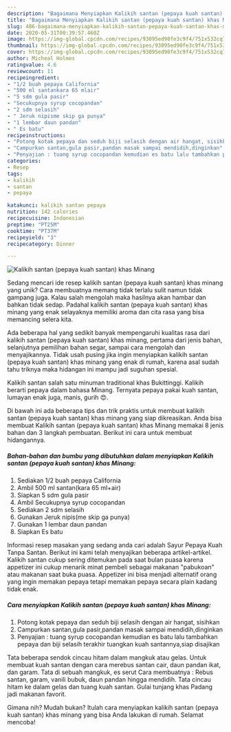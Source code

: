 ```yaml
---
description: "Bagaimana Menyiapkan Kalikih santan (pepaya kuah santan) khas Minang, Lezat"
title: "Bagaimana Menyiapkan Kalikih santan (pepaya kuah santan) khas Minang, Lezat"
slug: 486-bagaimana-menyiapkan-kalikih-santan-pepaya-kuah-santan-khas-minang-lezat
date: 2020-05-31T00:39:57.460Z
image: https://img-global.cpcdn.com/recipes/93095ed90fe3c9f4/751x532cq70/kalikih-santan-pepaya-kuah-santan-khas-minang-foto-resep-utama.jpg
thumbnail: https://img-global.cpcdn.com/recipes/93095ed90fe3c9f4/751x532cq70/kalikih-santan-pepaya-kuah-santan-khas-minang-foto-resep-utama.jpg
cover: https://img-global.cpcdn.com/recipes/93095ed90fe3c9f4/751x532cq70/kalikih-santan-pepaya-kuah-santan-khas-minang-foto-resep-utama.jpg
author: Micheal Holmes
ratingvalue: 4.6
reviewcount: 11
recipeingredient:
- "1/2 buah pepaya California"
- "500 ml santankara 65 mlair"
- "5 sdm gula pasir"
- "Secukupnya syrup cocopandan"
- "2 sdm selasih"
- " Jeruk nipisme skip ga punya"
- "1 lembar daun pandan"
- " Es batu"
recipeinstructions:
- "Potong kotak pepaya dan seduh biji selasih dengan air hangat, sisihkan"
- "Campurkan santan,gula pasir,pandan masak sampai mendidih,dinginkan"
- "Penyajian : tuang syrup cocopandan kemudian es batu lalu tambahkan pepaya dan biji selasih terakhir tuangkan kuah santannya,siap disajikan"
categories:
- Resep
tags:
- kalikih
- santan
- pepaya

katakunci: kalikih santan pepaya 
nutrition: 142 calories
recipecuisine: Indonesian
preptime: "PT25M"
cooktime: "PT37M"
recipeyield: "3"
recipecategory: Dinner

---
```



![Kalikih santan (pepaya kuah santan) khas Minang](https://img-global.cpcdn.com/recipes/93095ed90fe3c9f4/751x532cq70/kalikih-santan-pepaya-kuah-santan-khas-minang-foto-resep-utama.jpg)

Sedang mencari ide resep kalikih santan (pepaya kuah santan) khas minang yang unik? Cara membuatnya memang tidak terlalu sulit namun tidak gampang juga. Kalau salah mengolah maka hasilnya akan hambar dan bahkan tidak sedap. Padahal kalikih santan (pepaya kuah santan) khas minang yang enak selayaknya memiliki aroma dan cita rasa yang bisa memancing selera kita.

Ada beberapa hal yang sedikit banyak mempengaruhi kualitas rasa dari kalikih santan (pepaya kuah santan) khas minang, pertama dari jenis bahan, selanjutnya pemilihan bahan segar, sampai cara mengolah dan menyajikannya. Tidak usah pusing jika ingin menyiapkan kalikih santan (pepaya kuah santan) khas minang yang enak di rumah, karena asal sudah tahu triknya maka hidangan ini mampu jadi suguhan spesial.

Kalikih santan salah satu minuman traditional khas Bukittinggi. Kalikih berarti pepaya dalam bahasa Minang. Ternyata pepaya pakai kuah santan, lumayan enak juga, manis, gurih 😍.


Di bawah ini ada beberapa tips dan trik praktis untuk membuat kalikih santan (pepaya kuah santan) khas minang yang siap dikreasikan. Anda bisa membuat Kalikih santan (pepaya kuah santan) khas Minang memakai 8 jenis bahan dan 3 langkah pembuatan. Berikut ini cara untuk membuat hidangannya.

<!--inarticleads1-->

##### Bahan-bahan dan bumbu yang dibutuhkan dalam menyiapkan Kalikih santan (pepaya kuah santan) khas Minang:

1. Sediakan 1/2 buah pepaya California
1. Ambil 500 ml santan(kara 65 ml+air)
1. Siapkan 5 sdm gula pasir
1. Ambil Secukupnya syrup cocopandan
1. Sediakan 2 sdm selasih
1. Gunakan  Jeruk nipis(me skip ga punya)
1. Gunakan 1 lembar daun pandan
1. Siapkan  Es batu


Informasi resep masakan yang sedang anda cari adalah Sayur Pepaya Kuah Tanpa Santan. Berikut ini kami telah menyajikan beberapa artikel-artikel. Kalikih santan cukup sering ditemukan pada saat bulan puasa karena appetizer ini cukup menarik minat pembeli sebagai makanan &#34;pabukoan&#34; atau makanan saat buka puasa. Appetizer ini bisa menjadi alternatif orang yang ingin memakan pepaya tetapi memakan pepaya secara plain kadang tidak enak. 

<!--inarticleads2-->

##### Cara menyiapkan Kalikih santan (pepaya kuah santan) khas Minang:

1. Potong kotak pepaya dan seduh biji selasih dengan air hangat, sisihkan
1. Campurkan santan,gula pasir,pandan masak sampai mendidih,dinginkan
1. Penyajian : tuang syrup cocopandan kemudian es batu lalu tambahkan pepaya dan biji selasih terakhir tuangkan kuah santannya,siap disajikan


Tata beberapa sendok cincau hitam dalam mangkuk atau gelas. Untuk membuat kuah santan dengan cara merebus santan cair, daun pandan ikat, dan garam. Tata di sebuah mangkuk, es serut Cara membuatnya : Rebus santan, garam, vanili bubuk, daun pandan hingga mendidih. Tata cincau hitam ke dalam gelas dan tuang kuah santan. Gulai tunjang khas Padang jadi makanan favorit. 

Gimana nih? Mudah bukan? Itulah cara menyiapkan kalikih santan (pepaya kuah santan) khas minang yang bisa Anda lakukan di rumah. Selamat mencoba!
